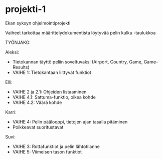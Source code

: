 # projekti-1
Ekan syksyn ohjelmointiprojekti

Vaiheet tarkottaa määrittelydokumentista löytyvää pelin kulku -taulukkoa

TYÖNJAKO:

Aleksi:
- Tietokannan täyttö peliin soveltuvaksi (Airport, Country, Game, Game-Results)
- VAIHE 1: Tietokantaan liittyvät funktiot

Elli:
- VAIHE 2 ja 2.1: Ohjeiden listaaminen
- VAIHE 4.1: Sattuma-funktio, oikea kohde
- VAIHE 4.2: Väärä kohde

Karri:
- VAIHE 4: Pelin päälooppi, tietojen ajan tasalla pitäminen
- Poikkeavat suoritustavat

Suvi:
- VAIHE 3: Rottafunktiot ja pelin lähtötilanne
- VAIHE 5: Viimeisen tason funktiot
